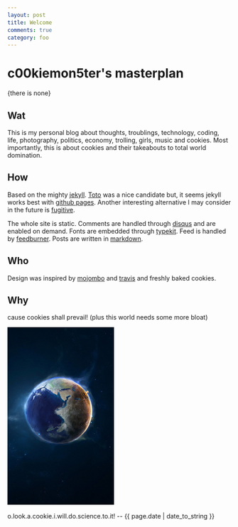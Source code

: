 ```yaml
---
layout: post
title: Welcome
comments: true
category: foo
---
```


c00kiemon5ter's masterplan
==========================
{there is none}

Wat
---
This is my personal blog about thoughts, troublings, technology, coding, life, photography, politics, economy, trolling, 
girls, music and cookies. Most importantly, this is about cookies and their takeabouts to total world domination. 

How
---
Based on the mighty [jekyll][jekyll]. [Toto][toto] was a nice 
candidate but, it seems jekyll works best with [github pages][ghpages]. 
Another interesting alternative I may consider in the future is [fugitive][fugitive].

The whole site is static. Comments are handled through [disqus][disqus] and are enabled on demand. 
Fonts are embedded through [typekit][typekit]. Feed is handled by [feedburner][feed].
Posts are written in [markdown][mkdn].

Who
---
Design was inspired by [mojombo][tpw] and [travis][travis] and freshly baked cookies.

Why
---
cause cookies shall prevail! (plus this world needs some more bloat)

![cookies][cookiebomb]


<p class="meta">o.look.a.cookie.i.will.do.science.to.it! -- {{ page.date | date_to_string }}</p>

[jekyll]: http://jekyllrb.com
[toto]: http://cloudhead.io/toto
[ghpages]: http://pages.github.com
[fugitive]: http://gitorious.org/fugitive
[disqus]: http://disqus.com
[typekit]: http://typekit.com
[feed]: http://feedburner.google.com
[mkdn]: http://github.github.com/github-flavored-markdown/
[tpw]: http://tom.preston-werner.com
[travis]: http://combinate.us
[cookiebomb]: /files/images/cookiebomb.png "cookiebomb!"
